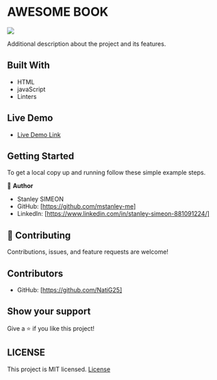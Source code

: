 # AWESOME BOOK

![](https://img.shields.io/badge/Microverse-blueviolet)

Additional description about the project and its features.

## Built With

- HTML 
- javaScript
- Linters

## Live Demo

- [Live Demo Link](https://mstanley-me.github.io/StanleyCapstone/)


## Getting Started

To get a local copy up and running follow these simple example steps.

👤 **Author**
- Stanley SIMEON
- GitHub: [https://github.com/mstanley-me]
- LinkedIn: [https://www.linkedin.com/in/stanley-simeon-881091224/]

## 🤝 Contributing

Contributions, issues, and feature requests are welcome!

## Contributors
- GitHub: [https://github.com/NatiG25]

## Show your support

Give a ⭐️ if you like this project!
## LICENSE

This project is MIT licensed.
[License](https://github.com/mstanley-me/awesomeBook/blob/main/LICENSE)